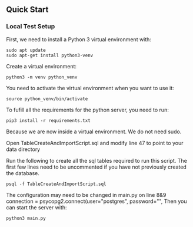 ## Quick Start

### Local Test Setup

First, we need to install a Python 3 virtual environment with:

```
sudo apt update
sudo apt-get install python3-venv
```

Create a virtual environment:

```
python3 -m venv python_venv
```

You need to activate the virtual environment when you want to use it:

```
source python_venv/bin/activate
```

To fufill all the requirements for the python server, you need to run:

```
pip3 install -r requirements.txt
```

Because we are now inside a virtual environment. We do not need sudo.

Open TableCreateAndImportScript.sql and modify line 47 to point to your data directory

Run the following to create all the sql tables required to run this script.
The first few lines need to be uncommented if you have not previously created the database.

```
psql -f TableCreateAndImportScript.sql
```
The configuration may need to be changed in main.py on line 8&9
connection = psycopg2.connect(user="postgres",
password="",
Then you can start the server with:

```
python3 main.py
```
